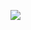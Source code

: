 <a href="https://wakatime.com"><img src="https://wakatime.com/share/@4af471c4-f901-4391-a0c5-767e66ed4be5/091c1d5e-34e1-4b02-b0a4-a82769505e5f.png" /></a>
<!--
**rcommande/rcommande** is a ✨ _special_ ✨ repository because its `README.md` (this file) appears on your GitHub profile.

Here are some ideas to get you started:

- 🔭 I’m currently working on ...
- 🌱 I’m currently learning ...
- 👯 I’m looking to collaborate on ...
- 🤔 I’m looking for help with ...
- 💬 Ask me about ...
- 📫 How to reach me: ...
- 😄 Pronouns: ...
- ⚡ Fun fact: ...
-->
